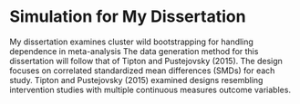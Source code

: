 # Simulation for My Dissertation

My dissertation examines cluster wild bootstrapping for handling dependence in meta-analysis The data generation method for this dissertation will follow that of Tipton and Pustejovsky (2015). The design focuses on correlated standardized mean differences (SMDs) for each study. Tipton and Pustejovsky (2015) examined designs resembling intervention studies with multiple continuous measures outcome variables.  
